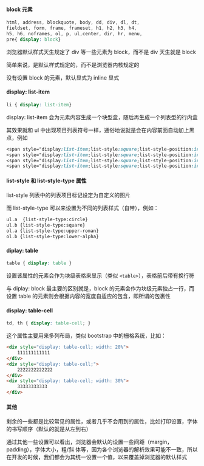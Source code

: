 #### block 元素

```css
html, address, blockquote, body, dd, div, dl, dt, 
fieldset, form, frame, frameset, h1, h2, h3, h4, 
h5, h6, noframes, ol, p, ul,center, dir, hr, menu, 
pre{ display: block} 
```

浏览器默认样式天生规定了 div 等一些元素为 block，而不是 div 天生就是 block

简单来说，是默认样式规定的，而不是浏览器内核规定的

没有设置 block 的元素，默认显式为 inline 显式


#### display: list-item

```css
li { display: list-item} 
```

display: list-item 会为元素内容生成一个块型盒，随后再生成一个列表型的行内盒

其效果就和 ul 中出现项目列表符号一样，通俗地说就是会在内容前面自动加上黑点，例如

```css
<span style="display:list-item;list-style:square;list-style-position:inside;">1</span>
<span style="display:list-item;list-style:square;list-style-position:inside;">2</span>
<span style="display:list-item;list-style:square;list-style-position:inside;">3</span>
<span style="display:list-item;list-style:square;list-style-position:inside;">4</span>
```

#### list-style 和 list-style-type 属性

list-style 列表中的列表项目标记设定为自定义的图片

而 list-style-type 可以来设置为不同的列表样式（自带），例如：

```html
ul.a  {list-style-type:circle}
ul.b {list-style-type:square}
ol.a {list-style-type:upper-roman}
ol.b {list-style-type:lower-alpha}
```

#### diplay: table

```css
table { display: table } 
```

设置该属性的元素会作为块级表格来显示（类似 ```<table>```），表格前后带有换行符

与 diplay: block 最主要的区别就是，block 的元素会作为块级元素独占一行，而设置 table 的元素则会根据内容的宽度自适应的包含，即所谓的包裹性

#### display: table-cell

```css
td, th { display: table-cell; } 
```

这个属性主要用来多列布局，类似 bootstrap 中的栅格系统，比如：

```html
<div style="display: table-cell; width: 20%">
    111111111111
</div>
<div style="display: table-cell;">
    2222222222222
</div>
<div style="display: table-cell; width: 30%">
    33333333333
</div>
```

#### 其他

剩余的一些都是比较常见的属性，或者几乎不会用到的属性，比如打印设置，字体的书写顺序（默认的就是从左到右）

通过其他一些设置可以看出，浏览器会默认的设置一些间距（margin，padding），字体大小，粗/斜 体等，因为各个浏览器的解析效果可能不一致，所以在开发的时候，我们都会为其统一设置一个值，以来覆盖掉浏览器的默认样式